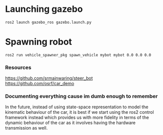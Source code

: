# Launching gazebo

```
ros2 launch gazebo_ros gazebo.launch.py
```

# Spawning robot

```
ros2 run vehicle_spawner_pkg spawn_vehicle mybot mybot 0.0 0.0 0.0
```

### Resources
https://github.com/srmainwaring/steer_bot
https://github.com/osrf/car_demo

### Documenting everything cause im dumb enough to remember
In the future, instead of using state-space representation to model the kinematic behaviour of the car, it is best if we start using the ros2 control framework instead which provides us with more fidelity in terms of the dynamic behaviour of the car as it involves having the hardware transmission as well.